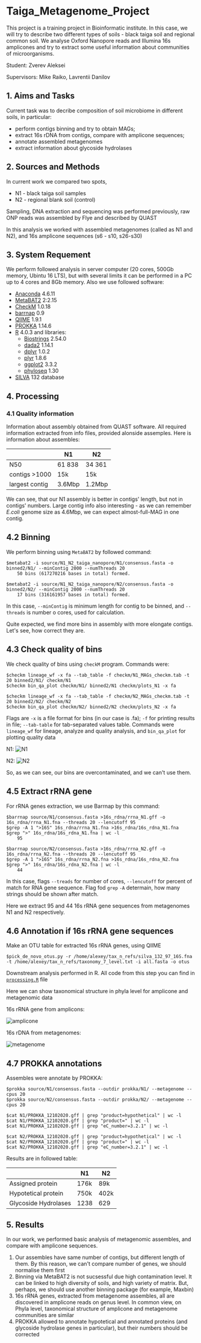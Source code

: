 # Taiga_Metagenome_Project

This project is a training project in Bioinformatic institute. In this case, we will try to describe two different types of soils - black taiga soil and regional common soil. We analyse Oxford Nanopore reads and Illumina 16s amplicones and try to extract some useful information about communities of microorganisms.

Student: Zverev Aleksei

Supervisors: Mike Raiko, Lavrentii Danilov

## 1. Aims and Tasks

Current task was to decribe composition of soil microbiome in different soils, in particular:

* perform contigs binning and try to obtain MAGs;
* extract 16s rDNA from contigs, compare with amplicone sequences;
* annotate assembled metagenomes
* extract information about glycoside hydrolases

## 2. Sources and Methods

In current work we compared two spots,

* N1 - black taiga soil samples
* N2 - regional blank soil (control)

Sampling, DNA extraction and sequencing was performed previously, raw ONP reads was assembled by Flye and described by QUAST

In this analysis we worked with assembled metagenomes (called as N1 and N2), and 16s amplicone sequences (s6 - s10, s26-s30)

## 3. System Requement

We perform followed analysis in server computer (20 cores, 500Gb memory, Ubintu 16 LTS), but with several limits it can be performed in a PC up to 4 cores and 8Gb memory. Also we use followed software:

* [Anaconda](https://www.anaconda.com/) 4.6.11
* [MetaBAT2](https://bitbucket.org/berkeleylab/metabat/src/master/) 2:2.15
* [CheckM](https://github.com/Ecogenomics/CheckM/wiki) 1.0.18
* [barrnap](https://github.com/tseemann/barrnap) 0.9
* [QIIME](http://qiime.org/) 1.9.1
* [PROKKA](https://github.com/tseemann/prokka) 1.14.6
* [R](https://www.r-project.org/) 4.0.3 and libraries:
    * [Biostrings](https://rdrr.io/bioc/Biostrings/) 2.54.0
    * [dada2](https://benjjneb.github.io/dada2/tutorial.html) 1.14.1
    * [dplyr](https://dplyr.tidyverse.org/) 1.0.2
    * [plyr](https://www.rdocumentation.org/packages/plyr/versions/1.8.6) 1.8.6
    * [ggplot2](https://ggplot2.tidyverse.org/) 3.3.2
    * [phyloseq](https://joey711.github.io/phyloseq/) 1.30
* [SILVA](https://www.arb-silva.de/) 132 database


## 4. Processing

### 4.1 Quality information

Information about assembly obtained from QUAST software. All required information extracted from info files, provided alonside assemples. Here is information about assembles:

|   | N1 | N2 |
|---|----|----|
|N50   | 61 838 | 34 361 |
|contigs >1000  |15k|15k|
|largest contig   | 3.6Mbp | 1.2Mbp|

We can see, that our N1 assembly is better in contigs' length, but not in contigs' numbers. Large contig info also interesting - as we can remember *E.coli* genome size as 4.6Mbp, we can expect almost-full-MAG in one contig.

## 4.2 Binning

We perform binning using `MetaBAT2` by followed command:

```
$metabat2 -i source/N1_N2_taiga_nanopore/N1/consensus.fasta -o binned2/N1/ --minContig 2000 --numThreads 20
    50 bins (617270216 bases in total) formed.

$metabat2 -i source/N1_N2_taiga_nanopore/N2/consensus.fasta -o binned2/N2/ --minContig 2000 --numThreads 20
    17 bins (316161957 bases in total) formed.
```

In this case, `--minContig` is minimum length for contig to be binned, and `--threads` is number o cores, used for calculation.

Quite expected, we find more bins in assembly with more elongate contigs. Let's see, how correct they are.

## 4.3 Check quality of bins

We check quality of bins using `checkM` program. Commands were:

```
$checkm lineage_wf -x fa --tab_table -f checkm/N1_MAGs_checkm.tab -t 20 binned2/N1/ checkm/N1
$checkm bin_qa_plot checkm/N1/ binned2/N1 checkm/plots_N1 -x fa

$checkm lineage_wf -x fa --tab_table -f checkm/N2_MAGs_checkm.tab -t 20 binned2/N2/ checkm/N2
$checkm bin_qa_plot checkm/N2/ binned2/N2 checkm/plots_N2 -x fa
```

Flags are `-x` is a file format for bins (in our case is .fa); `-f` for printing results in file; `--tab-table` for tab-separated values table. Commands were `lineage_wf` for lineage, analyze and quality analysis, and `bin_qa_plot` for plotting quality data

N1:
![N1](N1_bin_qa_plot.jpg)

N2:
![N2](N2_bin_qa_plot.jpg)

So, as we can see, our bins are overcontaminated, and we can't use them.


## 4.5 Extract rRNA gene

For rRNA genes extraction, we use Barrnap by this command:
```
$barrnap source/N1/consensus.fasta >16s_rdna/rrna_N1.gff -o 16s_rdna/rrna_N1.fna --threads 20 --lencutoff 95
$grep -A 1 ">16S" 16s_rdna/rrna_N1.fna >16s_rdna/16s_rdna_N1.fna
$grep ">" 16s_rdna/16s_rdna_N1.fna | wc -l
    95

$barrnap source/N2/consensus.fasta >16s_rdna/rrna_N2.gff -o 16s_rdna/rrna_N2.fna --threads 20 --lencutoff 95
$grep -A 1 ">16S" 16s_rdna/rrna_N2.fna >16s_rdna/16s_rdna_N2.fna
$grep ">" 16s_rdna/16s_rdna_N2.fna | wc -l
    44
```

In this case, flags `--treads` for number of cores, `--lencutoff` for percent of match for RNA gene sequence. Flag fod `grep` `-A` determain, how many strings should be shown after match.

Here we extract 95 and 44 16s rRNA gene sequences from metagenomes N1 and N2 respectively.

## 4.6 Annotation if 16s rRNA gene sequences

Make an OTU table for extracted 16s rRNA genes, using QIIME

```
$pick_de_novo_otus.py -r /home/alexey/tax_n_refs/silva_132_97_16S.fna -t /home/alexey/tax_n_refs/taxonomy_7_level.txt -i all.fasta -o otus
```
Downstream analysis performed in R. All code from this step you can find in [`processing.R`](https://github.com/a-zverev/Taiga_Metagenome_Project/blob/main/Processing.R) file

Here we can show taxonomical structure in phyla level for amplicone and metagenomic data

16s rRNA gene from amplicons:

![amplicone](amplicons.jpg)

16s rDNA from metagenomes:

![metagenome](metagenome.jpg)

## 4.7 PROKKA annotations

Assembles were annotate by PROKKA:

```
$prokka source/N1/consensus.fasta --outdir prokka/N1/ --metagenome --cpus 20
$prokka source/N2/consensus.fasta --outdir prokka/N2/ --metagenome --cpus 20

$cat N1/PROKKA_12102020.gff | grep "product=hypothetical" | wc -l
$cat N1/PROKKA_12102020.gff | grep "product=" | wc -l
$cat N1/PROKKA_12102020.gff | grep "eC_number=3.2.1" | wc -l

$cat N2/PROKKA_12102020.gff | grep "product=hypothetical" | wc -l
$cat N2/PROKKA_12102020.gff | grep "product=" | wc -l
$cat N2/PROKKA_12102020.gff | grep "eC_number=3.2.1" | wc -l
```
Results are in followed table:

|   | N1 | N2 |
|---|----|----|
|Assigned protein   | 176k | 89k |
|Hypotetical protein  |750k | 402k|
| Glycoside Hydrolases | 1238 | 629 |

## 5. Results

In our work, we performed basic analysis of metagenomic assembles, and compare with amplicone sequences. 
1. Our assembles have same number of contigs, but different length of them. By this reason, we can't compare number of genes, we should normalise them first
2. Binning via MetaBAT2 is not sucsessful due high contamination level. It can be linked to high diversity of soils, and high variety of matrix. But, perhaps, we should use another binning package (for example, Maxbin)
3. 16s rRNA genes, extracted from metagenome assembles, all are discovered in amplicone reads on genus level. In common view, on Phyla level, taxonomical structure of amplicone and metagenome communities are similar
4. PROKKA allowed to annotate hypotetical and annotated proteins (and glycoside hydrolase genes in particular), but their numbers should be corrected



